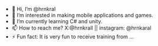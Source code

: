 - 👋 Hi, I’m @hrnkral
- 👀 I’m interested in making mobile applications and games.
- 🌱 I’m currently learning C# and unity.
- 📫 How to reach me? X:@hrnkrall || instagram: @hrnkaral
- ⚡ Fun fact: It is very fun to receive training from ...


